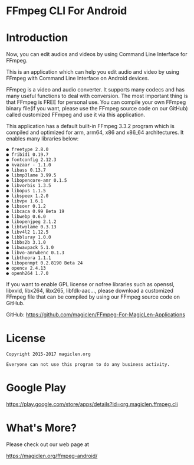FFmpeg CLI For Android
=================================

# Introduction

Now, you can edit audios and videos by using Command Line Interface for FFmpeg.

This is an application which can help you edit audio and video by using FFmpeg with Command Line Interface on Android devices.

FFmpeg is a video and audio converter. It supports many codecs and has many useful functions to deal with conversion. The most important thing is that FFmpeg is FREE for personal use. You can compile your own FFmpeg binary file(if you want, please use the FFmpeg source code on our GitHub) called customized FFmpeg and use it via this application.

This application has a default built-in FFmpeg 3.3.2 program which is compiled and optimized for arm, arm64, x86 and x86_64 architectures. It enables many libraries below:

    ● freetype 2.8.0
    ● fribidi 0.19.7
    ● fontconfig 2.12.3
    ● kvazaar - 1.1.0
    ● libass 0.13.7
    ● libmp3lame 3.99.5
    ● libopencore-amr 0.1.5
    ● libvorbis 1.3.5
    ● libopus 1.1.5
    ● libspeex 1.2.0
    ● libvpx 1.6.1
    ● libsoxr 0.1.2
    ● libcaca 0.99 Beta 19
    ● libwebp 0.6.0
    ● libopenjpeg 2.1.2
    ● libtwolame 0.3.13
    ● libv4l2 1.12.5
    ● libbluray 1.0.0
    ● libbs2b 3.1.0
    ● libwavpack 5.1.0
    ● libvo-amrwbenc 0.1.3
    ● libtheora 1.1.1
    ● libopenmpt 0.2.8190 Beta 24
    ● opencv 2.4.13
    ● openh264 1.7.0

If you want to enable GPL license or nofree libraries such as openssl, libxvid, libx264, libx265, libfdk-aac..., please download a customized FFmpeg file that can be compiled by using our FFmpeg source code on GitHub.

GitHub: https://github.com/magiclen/FFmpeg-For-MagicLen-Applications

# License

    Copyright 2015-2017 magiclen.org

    Everyone can not use this program to do any business activity.

# Google Play

https://play.google.com/store/apps/details?id=org.magiclen.ffmpeg.cli

# What's More?

Please check out our web page at

https://magiclen.org/ffmpeg-android/
